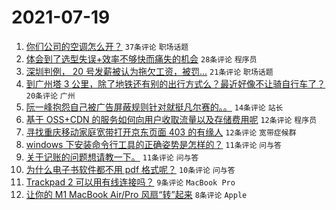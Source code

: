 # 2021-07-19

1. [你们公司的空调怎么开？](https://www.v2ex.com/t/790284) `37条评论` `职场话题`
1. [体会到了选型失误+效率不够快而痛失的机会](https://www.v2ex.com/t/790304) `28条评论` `程序员`
1. [深圳判例， 20 号发薪被认为拖欠工资，被罚...](https://www.v2ex.com/t/790299) `21条评论` `职场话题`
1. [到广州塔 3 公里，除了地铁还有别的出行方式么？最近好像不让骑自行车了？](https://www.v2ex.com/t/790295) `20条评论` `广州`
1. [阮一峰抱怨自己被广告屏蔽规则针对就挺凡尔赛的。。](https://www.v2ex.com/t/790313) `14条评论` `站长`
1. [基于 OSS+CDN 的服务如何向用户收取流量以及存储费用呢](https://www.v2ex.com/t/790318) `12条评论` `程序员`
1. [寻找重庆移动家庭宽带打开京东页面 403 的有缘人](https://www.v2ex.com/t/790297) `12条评论` `宽带症候群`
1. [windows 下安装命令行工具的正确姿势是怎样的？](https://www.v2ex.com/t/790320) `11条评论` `问与答`
1. [关于记账的问题想请教一下。](https://www.v2ex.com/t/790296) `11条评论` `问与答`
1. [为什么电子书软件都不用 pdf 格式呢？](https://www.v2ex.com/t/790287) `10条评论` `问与答`
1. [Trackpad 2 可以用有线连接吗？](https://www.v2ex.com/t/790309) `9条评论` `MacBook Pro`
1. [让你的 M1 MacBook Air/Pro 风扇“转”起来](https://www.v2ex.com/t/790303) `8条评论` `Apple`
